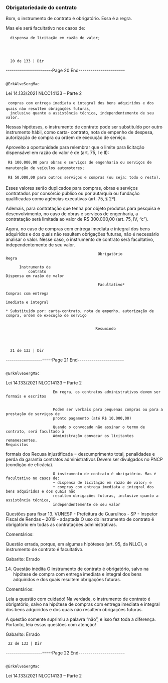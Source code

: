 ### Obrigatoriedade do contrato

Bom, o instrumento de contrato é obrigatório. Essa é a regra.

Mas ele será facultativo nos casos de:

      dispensa de licitação em razão de valor;




      20 de 133 | Dir
-----------------------Page 20 End-----------------------

                                                                         @ErkAlveSergMac
 Lei 14.133/2021                                                    NLCC14133 – Parte 2


     compras com entrega imediata e integral dos bens adquiridos e dos quais não resultem obrigações futuras,
      inclusive quanto a assistência técnica, independentemente de seu valor.

Nessas hipóteses, o instrumento de contrato pode ser substituído por outro instrumento hábil, como carta-
contrato, nota de empenho de despesa, autorização de compra ou ordem de execução de serviço.

Aproveito a oportunidade para relembrar que o limite para licitação dispensável em razão do valor é de (art. 75, I e
II):

     R$ 100.000,00 para obras e serviços de engenharia ou serviços de manutenção de veículos automotores;

     R$ 50.000,00 para outros serviços e compras (ou seja: todo o resto).

Esses valores serão duplicados para compras, obras e serviços contratados por consórcio público ou por autarquia
ou fundação qualificadas como agências executivas (art. 75, § 2º).

Ademais, para contratação que tenha por objeto produtos para pesquisa e desenvolvimento, no caso de obras e
serviços de engenharia, a contratação será limitada ao valor de R$ 300.000,00 (art. 75, IV, “c”).

Agora, no caso de compras com entrega imediata e integral dos bens adquiridos e dos quais não resultem
obrigações futuras, não é necessário analisar o valor. Nesse caso, o instrumento de contrato será facultativo,
independentemente de seu valor.


                                             Obrigatório                  Regra

          Instrumento de
              contrato                                                   Dispensa em razão de valor

                                             Facultativo*
                                                                         Compras com entrega
                                                                          imediata e integral

    * Substituído por: carta-contrato, nota de empenho, autorização de compra, ordem de execução de serviço


                                            Resumindo




      21 de 133 | Dir
-----------------------Page 21 End-----------------------

                                                                      @ErkAlveSergMac
 Lei 14.133/2021                                                 NLCC14133 – Parte 2


                         Em regra, os contratos administrativos devem ser formais e escritos


                         Podem ser verbais para pequenas compras ou para a prestação de serviços de
                         pronto pagamento (até R$ 10.000,00)

                         Quando o convocado não assinar o termo de contrato, será facultado à
                         Administração convocar os licitantes remanescentes.
    Requisitos
   formais dos           Recusa injustificada = descumprimento total, penalidades e perda da garantia
    contratos
 administrativos
                         Devem ser divulgados no PNCP (condição de eficácia).


                         O instrumento de contrato é obrigatório. Mas é facultativo no casos de:
                         • dispensa de licitação em razão de valor; e
                         • compras com entrega imediata e integral dos bens adquiridos e dos quais não
                         resultem obrigações futuras, inclusive quanto a assistência técnica,
                         independentemente de seu valor


Questões para fixar
13. VUNESP - Prefeitura de Guarulhos - SP - Inspetor Fiscal de Rendas – 2019 - adaptada
O uso do instrumento de contrato é obrigatório em todas as contratações administrativas.

Comentários:

Questão errada, porque, em algumas hipóteses (art. 95, da NLLC), o instrumento de contrato é facultativo.

Gabarito: Errado

14. Questão inédita
O instrumento de contrato é obrigatório, salvo na hipótese de compra com entrega imediata e integral dos bens
adquiridos e dos quais resultem obrigações futuras.

Comentários:

Leia a questão com cuidado! Na verdade, o instrumento de contrato é obrigatório, salvo na hipótese de compras
com entrega imediata e integral dos bens adquiridos e dos quais não resultem obrigações futuras.

A questão somente suprimiu a palavra “não”, e isso fez toda a diferença. Portanto, leia essas questões com
atenção!

Gabarito: Errado




     22 de 133 | Dir
-----------------------Page 22 End-----------------------

                                                                        @ErkAlveSergMac
 Lei 14.133/2021                                                   NLCC14133 – Parte 2